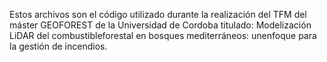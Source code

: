 Estos archivos son el código utilizado durante la realización del TFM del máster GEOFOREST de la Universidad de Cordoba titulado:
Modelización LiDAR del combustibleforestal en bosques mediterráneos: unenfoque para la gestión de incendios.
